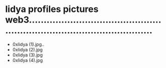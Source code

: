 # lidya profiles pictures web3...............................................................................................
- 0xlidya (1).jpg..
- 0xlidya (2).jpg
- 0xlidya (3).jpg
- 0xlidya (4).jpg
